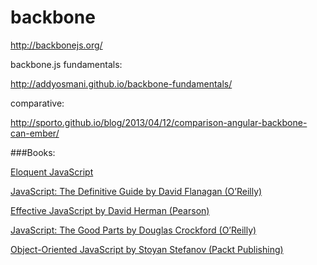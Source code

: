 backbone
========

http://backbonejs.org/

backbone.js fundamentals:

http://addyosmani.github.io/backbone-fundamentals/

comparative:

http://sporto.github.io/blog/2013/04/12/comparison-angular-backbone-can-ember/

###Books:

[Eloquent JavaScript](http://eloquentjavascript.net/)

[JavaScript: The Definitive Guide by David Flanagan (O’Reilly)](http://shop.oreilly.com/product/9780596805531.do)

[Effective JavaScript by David Herman (Pearson)](http://www.informit.com/store/effective-javascript-68-specific-ways-to-harness-the-9780321812186)

[JavaScript: The Good Parts by Douglas Crockford (O’Reilly)](http://shop.oreilly.com/product/9780596517748.do)

[Object-Oriented JavaScript by Stoyan Stefanov (Packt Publishing)](http://www.amazon.com/Object-Oriented-Javascript-Stoyan-Stefanov/dp/1847194141)


